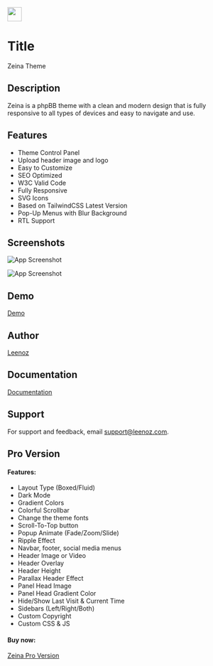 [<img src="https://leenoz.com/logo.svg" height="32px">](logo.svg)

# Title
Zeina Theme

## Description
Zeina is a phpBB theme with a clean and modern design that is fully responsive to all types of devices and easy to navigate and use.

## Features
- Theme Control Panel
- Upload header image and logo
- Easy to Customize
- SEO Optimized
- W3C Valid Code
- Fully Responsive
- SVG Icons
- Based on TailwindCSS Latest Version
- Pop-Up Menus with Blur Background
- RTL Support

## Screenshots
![App Screenshot](https://leenoz.com/zeina_preview.png)

![App Screenshot](https://leenoz.com/zeina_preview_2.png)

## Demo
[Demo](https://demo.leenoz.com/zeina/)

## Author
[Leenoz](https://leenoz.com/zeina)

## Documentation
[Documentation](https://docs.leenoz.com/zeina)

## Support
For support and feedback, email support@leenoz.com.

## Pro Version
#### Features:
- Layout Type (Boxed/Fluid)
- Dark Mode
- Gradient Colors
- Colorful Scrollbar
- Change the theme fonts
- Scroll-To-Top button
- Popup Animate (Fade/Zoom/Slide)
- Ripple Effect
- Navbar, footer, social media menus
- Header Image or Video
- Header Overlay
- Header Height
- Parallax Header Effect
- Panel Head Image
- Panel Head Gradient Color
- Hide/Show Last Visit & Current Time
- Sidebars (Left/Right/Both)
- Custom Copyright
- Custom CSS & JS

#### Buy now:
[Zeina Pro Version](https://leenoz.com/zeina#pricing)